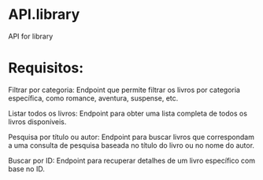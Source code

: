 # API.library
API for library

# Requisitos: 

Filtrar por categoria: Endpoint que permite filtrar os livros por categoria específica, como romance, aventura, suspense, etc.

Listar todos os livros: Endpoint para obter uma lista completa de todos os livros disponíveis.

Pesquisa por título ou autor: Endpoint para buscar livros que correspondam a uma consulta de pesquisa baseada no título do livro ou no nome do autor.

Buscar por ID: Endpoint para recuperar detalhes de um livro específico com base no ID.

